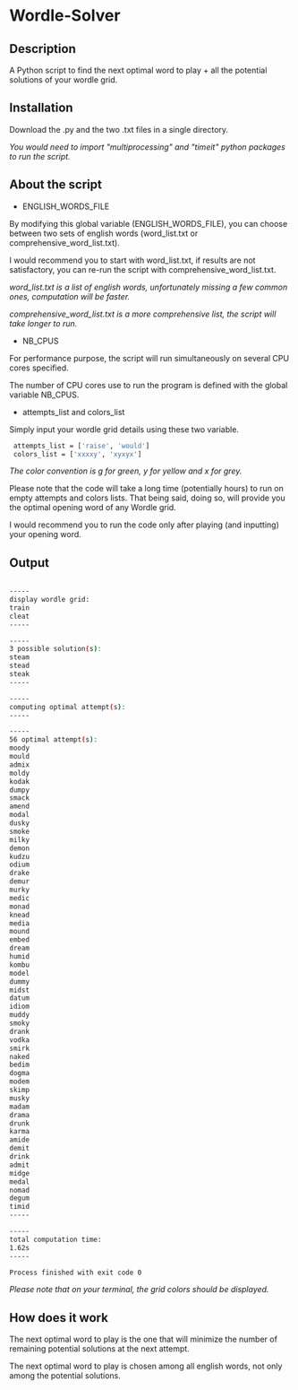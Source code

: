 # Wordle-Solver

## Description

A Python script to find the next optimal word to play + all the potential solutions of your wordle grid.

## Installation

Download the .py and the two .txt files in a single directory.

_You would need to import "multiprocessing" and "timeit" python packages to run the script._

## About the script

* ENGLISH_WORDS_FILE

By modifying this global variable (ENGLISH_WORDS_FILE), you can choose between two sets of english words (word_list.txt or comprehensive_word_list.txt).

I would recommend you to start with word_list.txt, if results are not satisfactory, you can re-run the script with comprehensive_word_list.txt.

_word_list.txt is a list of english words, unfortunately missing a few common ones, computation will be faster._

_comprehensive_word_list.txt is a more comprehensive list, the script will take longer to run._

* NB_CPUS

For performance purpose, the script will run simultaneously on several CPU cores specified.

The number of CPU cores use to run the program is defined with the global variable NB_CPUS.

* attempts_list and colors_list 

Simply input your wordle grid details using these two variable.

```sh
 attempts_list = ['raise', 'would']
 colors_list = ['xxxxy', 'xyxyx']
 ```

_The color convention is g for green, y for yellow and x for grey._

Please note that the code will take a long time (potentially hours) to run on empty attempts and colors lists. That being said, doing so, will provide you the optimal opening word of any Wordle grid.

I would recommend you to run the code only after playing (and inputting) your opening word.


## Output

```sh

-----
display wordle grid:
train
cleat
-----

-----
3 possible solution(s):
steam
stead
steak
-----

-----
computing optimal attempt(s):
-----

-----
56 optimal attempt(s):
moody
mould
admix
moldy
kodak
dumpy
smack
amend
modal
dusky
smoke
milky
demon
kudzu
odium
drake
demur
murky
medic
monad
knead
media
mound
embed
dream
humid
kombu
model
dummy
midst
datum
idiom
muddy
smoky
drank
vodka
smirk
naked
bedim
dogma
modem
skimp
musky
madam
drama
drunk
karma
amide
demit
drink
admit
midge
medal
nomad
degum
timid
-----

-----
total computation time:
1.62s
-----

Process finished with exit code 0
```

_Please note that on your terminal, the grid colors should be displayed._

## How does it work

The next optimal word to play is the one that will minimize the number of remaining potential solutions at the next attempt.

The next optimal word to play is chosen among all english words, not only among the potential solutions. 
